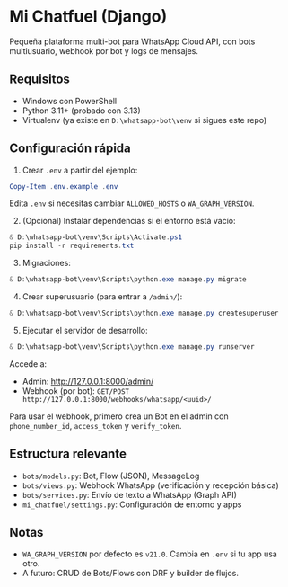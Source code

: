 # Mi Chatfuel (Django)

Pequeña plataforma multi-bot para WhatsApp Cloud API, con bots multiusuario, webhook por bot y logs de mensajes.

## Requisitos
- Windows con PowerShell
- Python 3.11+ (probado con 3.13)
- Virtualenv (ya existe en `D:\whatsapp-bot\venv` si sigues este repo)

## Configuración rápida

1. Crear `.env` a partir del ejemplo:

```powershell
Copy-Item .env.example .env
```

Edita `.env` si necesitas cambiar `ALLOWED_HOSTS` o `WA_GRAPH_VERSION`.

2. (Opcional) Instalar dependencias si el entorno está vacío:

```powershell
& D:\whatsapp-bot\venv\Scripts\Activate.ps1
pip install -r requirements.txt
```

3. Migraciones:

```powershell
& D:\whatsapp-bot\venv\Scripts\python.exe manage.py migrate
```

4. Crear superusuario (para entrar a `/admin/`):

```powershell
& D:\whatsapp-bot\venv\Scripts\python.exe manage.py createsuperuser
```

5. Ejecutar el servidor de desarrollo:

```powershell
& D:\whatsapp-bot\venv\Scripts\python.exe manage.py runserver
```

Accede a:
- Admin: http://127.0.0.1:8000/admin/
- Webhook (por bot): `GET/POST http://127.0.0.1:8000/webhooks/whatsapp/<uuid>/`

Para usar el webhook, primero crea un Bot en el admin con `phone_number_id`, `access_token` y `verify_token`.

## Estructura relevante
- `bots/models.py`: Bot, Flow (JSON), MessageLog
- `bots/views.py`: Webhook WhatsApp (verificación y recepción básica)
- `bots/services.py`: Envío de texto a WhatsApp (Graph API)
- `mi_chatfuel/settings.py`: Configuración de entorno y apps

## Notas
- `WA_GRAPH_VERSION` por defecto es `v21.0`. Cambia en `.env` si tu app usa otro.
- A futuro: CRUD de Bots/Flows con DRF y builder de flujos.
